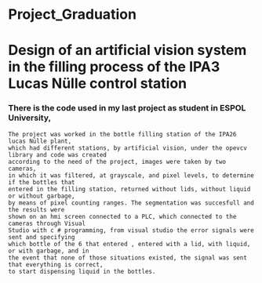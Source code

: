 # Project_Graduation
# Design of an artificial vision system in the filling process of the IPA3 Lucas Nülle control station

### There is the code used in my last project as student in ESPOL University, 

    The project was worked in the bottle filling station of the IPA26 lucas Nülle plant, 
    which had different stations, by artificial vision, under the opevcv library and code was created
    according to the need of the project, images were taken by two cameras, 
    in which it was filtered, at grayscale, and pixel levels, to determine if the bottles that 
    entered in the filling station, returned without lids, without liquid or without garbage, 
    by means of pixel counting ranges. The segmentation was succesfull and the results were 
    shown on an hmi screen connected to a PLC, which connected to the cameras through Visual 
    Studio with c # programming, from visual studio the error signals were sent and specifying 
    which bottle of the 6 that entered , entered with a lid, with liquid, or with garbage, and in 
    the event that none of those situations existed, the signal was sent that everything is correct, 
    to start dispensing liquid in the bottles.

